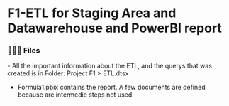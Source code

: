 # F1-ETL for Staging Area and Datawarehouse and PowerBI report
<h3> 👨🏻‍💻 Files </h3>
- All the important information about the ETL, and the querys that was created is in Folder: Project F1 > ETL.dtsx

- Formula1.pbix contains the report.
A few documents are defined because are  intermedie steps not used.
